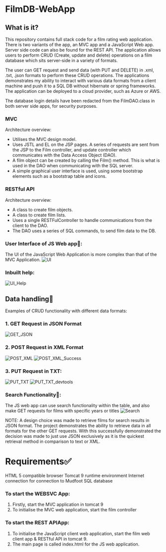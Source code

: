 # FilmDB-WebApp

## What is it?

This repository contains full stack code for a film rating web application. There is two variants of the app, an MVC app and a JavaScript Web app. Server side code can also be found for the REST API. The application allows users to perform CRUD (Create, update and delete) operations on a film database which sits server-side in a variety of formats.

The user can GET request and send data (with PUT and DELETE) in .xml, .txt, .json formats to perform these CRUD operations. The applications demonstrates my ability to interact with various data formats from a client machine and push it to a SQL DB without hibernate or spring frameworks. The application can be deployed to a cloud provider, such as Azure or AWS.

The database login details have been redacted from the FilmDAO.class in both server side apps, for security purposes.


### MVC

Architecture overview:

- Utilises the MVC design model.
- Uses JSTL and EL on the JSP pages. A series of requests are sent from the JSP to the Film controller, and update controller which communicates with the Data Access Object (DAO).
- A film object can be created by calling the Film() method. This is what is used in the DAO when communicating with the SQL server.
- A simple graphical user interface is used, using some bootstrap elements such as a bootstrap table and icons.


### RESTful API

Architecture overview:

- A class to create film objects.
- A class to create film lists.
- Uses a single RESTFulController to handle communications from the client to the DAO.
- The DAO uses a series of SQL commands, to send film data to the DB.

### User Interface of JS Web app📱:

The UI of the JavaScript Web Application is more complex than that of the MVC Application. 
![UI](https://github.com/user-attachments/assets/fc4d6e98-bd2e-4075-9280-60339355f38d)


### Inbuilt help:
![UI_Help](https://github.com/user-attachments/assets/f360dc6f-f878-41b3-b856-3e0a74b41fca)



## Data handling📮
Examples of CRUD functionality with different data formats:

### 1. GET Request in JSON Format
![GET_JSON](https://github.com/user-attachments/assets/f14ed47f-5c2d-4d4e-b3c4-012c59585daa)


### 2. POST Request in XML Format
![POST_XML](https://github.com/user-attachments/assets/851139d1-b65a-4204-82c8-70f3f4bbfc42)
![POST_XML_Success](https://github.com/user-attachments/assets/1b66f8c2-4ce7-4790-9935-b6ec6247a414)


### 3. PUT Request in TXT:
![PUT_TXT](https://github.com/user-attachments/assets/94c43ba7-3cd9-49d5-8b4f-dbd30a1c81aa)
![PUT_TXT_devtools](https://github.com/user-attachments/assets/b8bbcc5f-51b5-483b-acd2-7f71ea30868e)



### Search Functionality🔎:

The JS web app can use search functionality within the table, and also make GET requests for films with specific years or titles
![Search](https://github.com/user-attachments/assets/9ec8771a-3f3c-4a43-8bef-281bf9e3acc4)


NOTE: A design choice was made to retrieve films for search results in JSON format. The project demonstrates the ability to retrieve data in all formats for the other GET requests. With this successfully demonstrated the decision was made to just use JSON exclusively as it is the quickest retrieval method in comparison to text or XML.

# Requirements✅
HTML 5 compatible browser
Tomcat 9 runtime environment
Internet connection for connection to Mudfoot SQL database


### To start the WEBSVC App:
1. Firstly, start the MVC application in tomcat 9
2. To initialise the MVC web application, start the film controller

### To start the REST APIApp:
1. To initialise the JavaScript client web application, start the film web client app & RESTful API in tomcat 9. 
2. The main page is called index.html for the JS web application.

 
